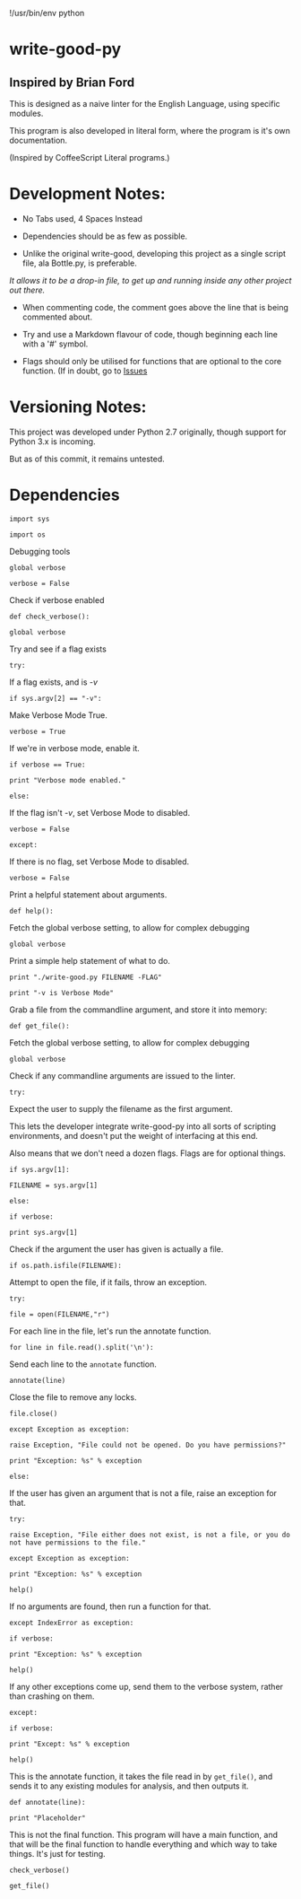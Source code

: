 
!/usr/bin/env python

# write-good-py

## Inspired by Brian Ford



This is designed as a naive linter for the English Language, using specific modules.

This program is also developed in literal form, where the program is it's own documentation.

(Inspired by CoffeeScript Literal programs.)

# Development Notes:



* No Tabs used, 4 Spaces Instead

* Dependencies should be as few as possible.

* Unlike the original write-good, developing this project as a single script file, ala Bottle.py, is preferable.

*It allows it to be a drop-in file, to get up and running inside any other project out there.*

* When commenting code, the comment goes above the line that is being commented about.

* Try and use a Markdown flavour of code, though beginning each line with a '#' symbol.

* Flags should only be utilised for functions that are optional to the core function. (If in doubt, go to [Issues](https://github.com/shakna-israel/write-good-py/issues)

# Versioning Notes:



This project was developed under Python 2.7 originally, though support for Python 3.x is incoming.

But as of this commit, it remains untested.

# Dependencies



```import sys```

```import os```

Debugging tools

```global verbose```

```verbose = False```

Check if verbose enabled

```def check_verbose():```

```global verbose```

Try and see if a flag exists

```try:```

If a flag exists, and is *-v*

```if sys.argv[2] == "-v":```

Make Verbose Mode True.

```verbose = True```

If we're in verbose mode, enable it.

```if verbose == True:```

```print "Verbose mode enabled."```

```else:```

If the flag isn't *-v*, set Verbose Mode to disabled.

```verbose = False```

```except:```

If there is no flag, set Verbose Mode to disabled.

```verbose = False```

Print a helpful statement about arguments.

```def help():```

Fetch the global verbose setting, to allow for complex debugging

```global verbose```

Print a simple help statement of what to do.

```print "./write-good.py FILENAME -FLAG"```

```print "-v is Verbose Mode"```

Grab a file from the commandline argument, and store it into memory:

```def get_file():```

Fetch the global verbose setting, to allow for complex debugging

```global verbose```

Check if any commandline arguments are issued to the linter.

```try:```

Expect the user to supply the filename as the first argument.

This lets the developer integrate write-good-py into all sorts of scripting environments, and doesn't put the weight of interfacing at this end.

Also means that we don't need a dozen flags. Flags are for optional things.

```if sys.argv[1]:```

```FILENAME = sys.argv[1]```

```else:```

```if verbose:```

```print sys.argv[1]```

Check if the argument the user has given is actually a file.

```if os.path.isfile(FILENAME):```

Attempt to open the file, if it fails, throw an exception.

```try:```

```file = open(FILENAME,"r")```

For each line in the file, let's run the annotate function.

```for line in file.read().split('\n'):```

Send each line to the ```annotate``` function.

```annotate(line)```

Close the file to remove any locks.

```file.close()```

```except Exception as exception:```

```raise Exception, "File could not be opened. Do you have permissions?"```

```print "Exception: %s" % exception```

```else:```

If the user has given an argument that is not a file, raise an exception for that.

```try:```

```raise Exception, "File either does not exist, is not a file, or you do not have permissions to the file."```

```except Exception as exception:```

```print "Exception: %s" % exception```

```help()```

If no arguments are found, then run a function for that.

```except IndexError as exception:```

```if verbose:```

```print "Exception: %s" % exception```

```help()```

If any other exceptions come up, send them to the verbose system, rather than crashing on them.

```except:```

```if verbose:```

```print "Except: %s" % exception```

```help()```

This is the annotate function, it takes the file read in by ```get_file()```, and sends it to any existing modules for analysis, and then outputs it.

```def annotate(line):```

```print "Placeholder"```

This is not the final function. This program will have a main function, and that will be the final function to handle everything and which way to take things. It's just for testing.

```check_verbose()```

```get_file()```
